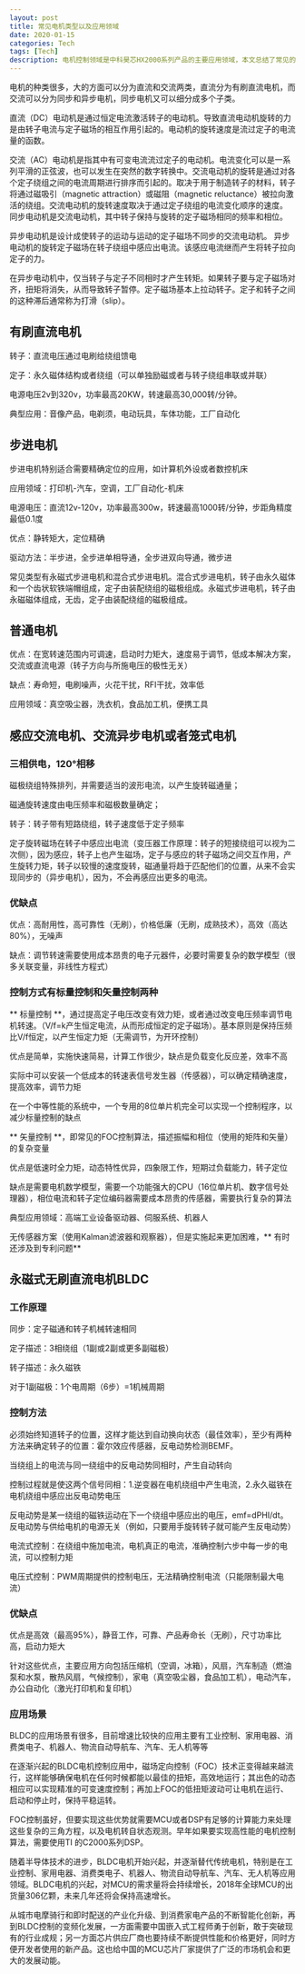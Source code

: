 ```yaml
---
layout: post
title: 常见电机类型以及应用领域
date: 2020-01-15
categories: Tech
tags: [Tech]
description: 电机控制领域是中科昊芯HX2000系列产品的主要应用领域，本文总结了常见的电机类型以及其适用领域，以便大家参考。
---
```

电机的种类很多，大的方面可以分为直流和交流两类，直流分为有刷直流电机，而交流可以分为同步和异步电机，同步电机又可以细分成多个子类。

直流（DC）电动机是通过恒定电流激活转子的电动机。导致直流电动机旋转的力是由转子电流与定子磁场的相互作用引起的。电动机的旋转速度是流过定子的电流量的函数。

交流（AC）电动机是指其中有可变电流流过定子的电动机。电流变化可以是一系列平滑的正弦波，也可以发生在突然的数字转换中。交流电动机的旋转是通过对各个定子绕组之间的电流周期进行排序而引起的。取决于用于制造转子的材料，转子将通过磁吸引（magnetic attraction）或磁阻（magnetic reluctance）被拉向激活的绕组。交流电动机的旋转速度取决于通过定子绕组的电流变化顺序的速度。
同步电动机是交流电动机，其中转子保持与旋转的定子磁场相同的频率和相位。

异步电动机是设计成使转子的运动与运动的定子磁场不同步的交流电动机。 异步电动机的旋转定子磁场在转子绕组中感应出电流。该感应电流继而产生将转子拉向定子的力。

在异步电动机中，仅当转子与定子不同相时才产生转矩。如果转子要与定子磁场对齐，扭矩将消失，从而导致转子暂停。定子磁场基本上拉动转子。定子和转子之间的这种滞后通常称为打滑（slip）。


## 有刷直流电机

转子：直流电压通过电刷给绕组馈电

定子：永久磁体结构或者绕组（可以单独励磁或者与转子绕组串联或并联）

电源电压2v到320v，功率最高20KW，转速最高30,000转/分钟。

典型应用：音像产品，电剃须，电动玩具，车体功能，工厂自动化

## 步进电机

步进电机特别适合需要精确定位的应用，如计算机外设或者数控机床

应用领域：打印机-汽车，空调，工厂自动化-机床

电源电压：直流12v-120v，功率最高300w，转速最高1000转/分钟，步距角精度最低0.1度

优点：静转矩大，定位精确

驱动方法：半步进，全步进单相导通，全步进双向导通，微步进

常见类型有永磁式步进电机和混合式步进电机。混合式步进电机，转子由永久磁体和一个齿状软铁端帽组成，定子由装配绕组的磁极组成。永磁式步进电机，转子由永磁磁体组成，无齿，定子由装配绕组的磁极组成。

## 普通电机

优点：在宽转速范围内可调速，启动时力矩大，速度易于调节，低成本解决方案，交流或直流电源（转子方向与所施电压的极性无关）

缺点：寿命短，电刷噪声，火花干扰，RFI干扰，效率低

应用领域：真空吸尘器，洗衣机，食品加工机，便携工具

## 感应交流电机、交流异步电机或者笼式电机

### 三相供电，120°相移

磁极绕组特殊排列，并需要适当的波形电流，以产生旋转磁通量；

磁通旋转速度由电压频率和磁极数量确定；

转子：转子带有短路绕组，转子速度低于定子频率

定子旋转磁场在转子中感应出电流（变压器工作原理：转子的短接绕组可以视为二次侧），因为感应，转子上也产生磁场，定子与感应的转子磁场之间交互作用，产生旋转力矩，转子以较慢的速度旋转，磁通量将趋于匹配他们的位置，从来不会实现同步的（异步电机），因为，不会再感应出更多的电流。

### 优缺点

优点：高耐用性，高可靠性（无刷），价格低廉（无刷，成熟技术），高效（高达80%），无噪声

缺点：调节转速需要使用成本昂贵的电子元器件，必要时需要复杂的数学模型（很多关联变量，非线性方程式）

### 控制方式有标量控制和矢量控制两种
** 标量控制 **，通过提高定子电压改变有效力矩，或者通过改变电压频率调节电机转速。（V/f=k产生恒定电流，从而形成恒定的定子磁场）。基本原则是保持压频比V/f恒定，以产生恒定力矩（无需调节，为开环控制）

优点是简单，实施快速简易，计算工作很少，缺点是负载变化反应差，效率不高

实际中可以安装一个低成本的转速表信号发生器（传感器），可以确定精确速度，提高效率，调节力矩

在一个中等性能的系统中，一个专用的8位单片机完全可以实现一个控制程序，以减少标量控制的缺点

** 矢量控制 **，即常见的FOC控制算法，描述振幅和相位（使用的矩阵和矢量）的复杂变量

优点是低速时全力矩，动态特性优异，四象限工作，短期过负载能力，转子定位

缺点是需要电机数学模型，需要一个功能强大的CPU（16位单片机、数字信号处理器），相位电流和转子定位编码器需要成本昂贵的传感器，需要执行复杂的算法

典型应用领域：高端工业设备驱动器、伺服系统、机器人

无传感器方案（使用Kalman滤波器和观察器），但是实施起来更加困难，** 有时还涉及到专利问题**


## 永磁式无刷直流电机BLDC

### 工作原理

同步：定子磁通和转子机械转速相同

定子描述：3相绕组（1副或2副或更多副磁极）

转子描述：永久磁铁

对于1副磁极：1个电周期（6步）=1机械周期

### 控制方法

必须始终知道转子的位置，这样才能达到自动换向状态（最佳效率），至少有两种方法来确定转子的位置：霍尔效应传感器，反电动势检测BEMF。

当绕组上的电流与同一绕组中的反电动势同相时，产生自动转向

控制过程就是使这两个信号同相：1.逆变器在电机绕组中产生电流，2.永久磁铁在电机绕组中感应出反电动势电压

反电动势是某一绕组的磁铁运动在下一个绕组中感应出的电压，emf=dPHI/dt。反电动势与供给电机的电源无关（例如，只要用手旋转转子就可能产生反电动势）

电流式控制：在绕组中施加电流，电机真正的电流，准确控制六步中每一步的电流，可以控制力矩

电压式控制：PWM周期提供的控制电压，无法精确控制电流（只能限制最大电流）

### 优缺点

优点是高效（最高95%），静音工作，可靠、产品寿命长（无刷），尺寸功率比高，启动力矩大

针对这些优点，主要应用方向包括压缩机（空调，冰箱），风扇，汽车制造（燃油泵和水泵，散热风扇，气候控制），家电（真空吸尘器，食品加工机），电动汽车，办公自动化（激光打印机和复印机）

### 应用场景

BLDC的应用场景有很多，目前增速比较快的应用主要有工业控制、家用电器、消费类电子、机器人、物流自动导航车、汽车、无人机等等

在逐渐兴起的BLDC电机控制应用中，磁场定向控制（FOC）技术正变得越来越流行，这样能够确保电机在任何时候都能以最佳的扭矩，高效地运行；其出色的动态相应可以实现精准的可变速度控制；再加上FOC的低扭矩波动可让电机在运行、启动和停止时，保持平稳运转。

FOC控制虽好，但要实现这些优势就需要MCU或者DSP有足够的计算能力来处理这些复杂的三角方程，以及电机转自状态观测。早年如果要实现高性能的电机控制算法，需要使用TI 的C2000系列DSP。

随着半导体技术的进步，BLDC电机开始兴起，并逐渐替代传统电机，特别是在工业控制、家用电器、消费类电子、机器人、物流自动导航车、汽车、无人机等应用领域。BLDC电机的兴起，对MCU的需求量将会持续增长，2018年全球MCU的出货量306亿颗，未来几年还将会保持高速增长。

从城市电摩骑行和即时配送的产业化升级、到消费家电产品的不断智能化创新，再到BLDC控制的变频化发展，一方面需要中国嵌入式工程师勇于创新，敢于突破现有的行业成规；另一方面芯片供应厂商也要持续不断提供性能和价格更好，同时方便开发者使用的新产品。这也给中国的MCU芯片厂家提供了广泛的市场机会和更大的发展动能。